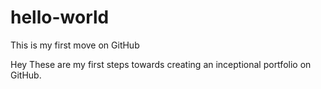 # hello-world
This is my first move on GitHub 

Hey These are my first steps towards creating an inceptional portfolio on GitHub. 
